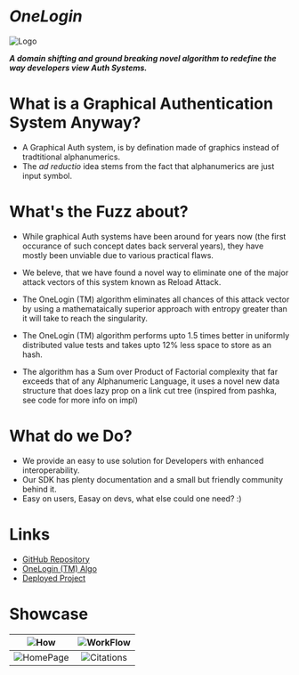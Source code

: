 # _OneLogin_

![Logo](./assets/bg.png)

**_A domain shifting and ground breaking novel algorithm to redefine the way developers view Auth Systems._**

# What is a Graphical Authentication System Anyway?
- A Graphical Auth system, is by defination made of graphics instead of tradtitional alphanumerics.
- The _ad reductio_ idea stems from the fact that alphanumerics are just input symbol.

# What's the Fuzz about?

- While graphical Auth systems have been around for years now (the first occurance of such concept dates back serveral years), they have mostly been unviable due to various practical flaws.

- We beleve, that we have found a novel way to eliminate one of the major attack vectors of this system known as Reload Attack.

- The OneLogin (TM) algorithm eliminates all chances of this attack vector by using a mathemataically superior approach with entropy greater than it will take to reach the singularity.

- The OneLogin (TM) algorithm performs upto 1.5 times better in uniformly distributed value tests and takes upto 12% less space to store as an hash.

- The algorithm has a Sum over Product of Factorial complexity that far exceeds that of any Alphanumeric Language, it uses a novel new data structure that does lazy prop on a link cut tree (inspired from pashka, see code for more info on impl)

# What do we Do?
- We provide an easy to use solution for Developers with enhanced interoperability.
- Our SDK has plenty documentation and a small but friendly community behind it.
- Easy on users, Easay on devs, what else could one need? :)

# Links

- [GitHub Repository](https://github.com/aayanlobo/ecell_nitb_hack2k23_HackTheHustle)
- [OneLogin (TM) Algo](https://pastebin.com/bn0ZgXan)
- [Deployed Project](https://cl-gamma.vercel.app/)

# Showcase
|     ![How](https://pasteboard.co/l3Lhvs2zB2nz.png)     |       ![WorkFlow](https://pasteboard.co/EEh22RpKOkTP.png)        |
| :--------------------------------------------------: | :-----------------------------------------------------: |
| ![HomePage](https://pasteboard.co/SpIi4QEXKsYF.png) | ![Citations](https://pasteboard.co/4JX9tZpaqlqJ.png) |